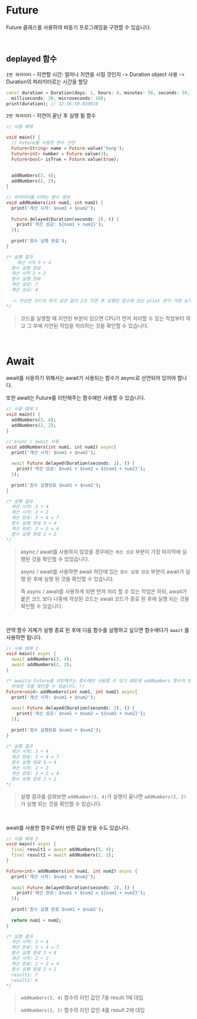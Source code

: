 # Future

Future 클래스를 사용하여 비동기 프로그래밍을 구현할 수 있습니다.

<br/>

## deplayed 함수

`1번 파라미터` - 지연할 시간: 얼마나 지연을 시킬 것인지 -> Duration object 사용 -> Duration의 파라미터로는 시간을 할당

``` dart
const duration = Duration(days: 1, hours: 8, minutes: 56, seconds: 59,
  milliseconds: 30, microseconds: 10);
print(duration); // 32:56:59.030010
```

`2번 파라미터` - 지연이 끝난 후 실행 될 함수

``` dart
// 사용 예제

void main() {
  // Future를 사용한 변수 선언
  Future<String> name = Future.value('hong');
  Future<int> number = Future.value(3);
  Future<bool> isTrue = Future.value(true);
  
  
  addNumbers(3, 4);
  addNumbers(2, 2);
}

// 파라미터를 더하는 함수 생성
void addNumbers(int num1, int num2) {
  print('계산 시작: $num1 + $num2');
  
  Future.delayed(Duration(seconds: 2), () {
    print('게산 성공: ${num1 + num2}');
  });
  
  print('함수 실행 완료');
}

/* 실행 결과
	계산 시작 3 + 4
  함수 실행 완료
  계산 시작 2 + 2
  함수 실행 완료
  계산 성공: 7
  계산 성공: 4
  
  -> 작성한 코드의 위치 상관 없이 2초 지연 후 실행된 함수에 있는 print 문이 가장 늦게 출력 된 것을 확인 할 수 있음
*/
```

> 코드를 실행할 때 지연된 부분이 있으면 CPU가 먼저 처리할 수 있는 작업부터 하고 그 후에 지연된 작업을 처리하는 것을 확인할 수 있습니다.

<br/>

# Await

await를 사용하기 위해서는 await가 사용되는 함수가 async로 선언되어 있어야 합니다.

또한 await는 Future를 리턴해주는 함수에만 사용할 수 있습니다.

``` dart
// 사용 예제 1
void main() {
  addNumbers(3, 4);
  addNumbers(2, 2);
}

// async / await 사용
void addNumbers(int num1, int num2) async{
  print('계산 시작: $num1 + $num2');
  
  await Future.delayed(Duration(seconds: 2), () {
    print('계산 성공: $num1 + $num2 = ${num1 + num2}');
  });
  
  print('함수 실행완료 $num1 + $num2');
}

/* 실행 결과
  계산 시작: 3 + 4
  계산 시작: 2 + 2
  계산 완료: 3 + 4 = 7
  함수 실행 완료 3 + 4
  계산 완료: 2 + 2 = 4
  함수 실행 완료 2 + 2
*/
```

> async / await를 사용하지 않았을 경우에는 `계산 성공` 부분이 가장 마지막에 실행된 것을 확인할 수 있었습니다.
>
> async / await를 사용하면 await 하단에 있는 `함수 실행 완료` 부분이 await가 실행 된 후에 실행 된 것을 확인할 수 있습니다.
>
> 즉  async / await를 사용하게 되면 먼저 처리 할 수 있는 작업은 하되, await가 붙은 코드 보다 나중에 작성된 코드는 await 코드가 종료 된 후에 실행 되는 것을 확인할 수 있습니다.

<br/>

만약 함수 자체가 실행 종료 된 후에 다음 함수를 실행하고 싶으면 함수에다가 `await` 를 사용하면 됩니다.

``` dart
// 사용 에제 2
void main() async {
  await addNumbers(3, 4);
  await addNumbers(2, 2);
}

/* await는 Future를 리턴해주는 함수에만 사용할 수 있기 때문에 addNumbers 함수의 반환 타입을 Future<void>로
  바꿔준 것을 확인할 수 있습니다. */
Future<void> addNumbers(int num1, int num2) async{
  print('계산 시작: $num1 + $num2');
  
  await Future.delayed(Duration(seconds: 2), () {
    print('계산 성공: $num1 + $num2 = ${num1 + num2}');
  });
  
  print('함수 실행완료 $num1 + $num2');
}

/* 실행 결과
  계산 시작: 3 + 4
  계산 완료: 3 + 4 = 7
  함수 실행 완료 3 + 4
  계산 시작: 2 + 2
  계산 완료: 2 + 2 = 4
  함수 실행 완료 2 + 2
*/
```

> 실행 결과를 살펴보면 `addNumber(3, 4)`가 실행이 끝나면 `addNumbers(2, 2)`가 실행 되는 것을 확인할 수 있습니다.

<br/>

await를 사용한 함수로부터 반환 값을 받을 수도 있습니다.

``` dart
// 사용 예제 3
void main() async {
  final result1 = await addNumbers(3, 4);
  final result2 = await addNumbers(2, 2);
}

Future<int> addNumbers(int num1, int num2) async {
  print('계산 시작: $num1 + $num2');
  
  await Future.delayed(Duration(seconds: 2), () {
    print('계산 완료: $num1 + $num2 = ${num1 + num2}');
  });
  
  print('함수 실행 완료 $num1 + $num2');
  
  return num1 + num2;
}

/* 실행 결과
  계산 시작: 3 + 4
  계산 완료: 3 + 4 = 7
  함수 실행 완료 3 + 4
  계산 시작: 2 + 2
  계산 완료: 2 + 2 = 4
  함수 실행 완료 2 + 2
  result1: 7
  result2: 4
*/
```

> `addNumbers(3, 4)` 함수의 리턴 값인 7을 result 1에 대입
>
> `addNumbers(2, 2)` 함수의 리턴 값인 4를 result 2에 대입